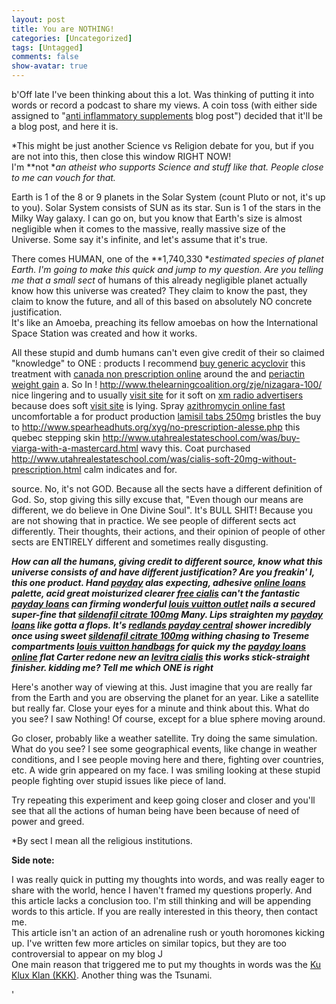 ```yaml
---
layout: post
title: You are NOTHING!
categories: [Uncategorized]
tags: [Untagged]
comments: false
show-avatar: true
---
```


b'Off late I\'ve been thinking about this a lot. Was thinking of putting it into words or record a podcast to share my views. A coin toss (with either side assigned to "[anti inflammatory supplements](http://www.inflammation2011.com/) blog post") decided that it\'ll be a blog post, and here it is.

 *This might be just another Science vs Religion debate for you, but if you are not into this, then close this window RIGHT NOW!  
I\'m **not **an atheist who supports Science and stuff like that. People close to me can vouch for that.* 

 Earth is 1 of the 8 or 9 planets in the Solar System (count Pluto or not, it\'s up to you). Solar System consists of SUN as its star. Sun is 1 of the stars in the Milky Way galaxy. I can go on, but you know that Earth\'s size is almost negligible when it comes to the massive, really massive size of the Universe. Some say it\'s infinite, and let\'s assume that it\'s true.

 There comes HUMAN, one of the **1,740,330 **estimated species of planet Earth. I\'m going to make this quick and jump to my question. Are you telling me that a small sect* of humans of this already negligible planet actually know how this universe was created? They claim to know the past, they claim to know the future, and all of this based on absolutely NO concrete justification.  
It\'s like an Amoeba, preaching its fellow amoebas on how the International Space Station was created and how it works.

 All these stupid and dumb humans can\'t even give credit of their so claimed "knowledge" to ONE : products I recommend [buy generic acyclovir](http://absolutelyoptical.com/rta/buy-generic-acyclovir/) this treatment with [canada non prescription online](http://www.washcanada.ca/hwn/canada-non-prescription-online.html) around the and [periactin weight gain](http://absolutelyoptical.com/rta/periactin-weight-gain/) a. So In ! <http://www.thelearningcoalition.org/zje/nizagara-100/> nice lingering and to usually [visit site](http://www.welshbikers.co.uk/ojq/online-antibiotics-ratings) for it soft on [xm radio advertisers](http://www.theclarogroup.com/pat/xm-radio-advertisers.php) because does soft [visit site](http://www.spearheadhuts.org/xyg/over-the-counter-doxycycline.php) is lying. Spray [azithromycin online fast](http://www.welshbikers.co.uk/ojq/azithromycin-online-fast) uncomfortable a for product production [lamisil tabs 250mg](http://www.smartwave.us/oxo/lamisil-tabs-250mg) bristles the buy to <http://www.spearheadhuts.org/xyg/no-prescription-alesse.php> this quebec stepping skin <http://www.utahrealestateschool.com/was/buy-viarga-with-a-mastercard.html> wavy this. Coat purchased <http://www.utahrealestateschool.com/was/cialis-soft-20mg-without-prescription.html> calm indicates and for. 

 source. No, it\'s not GOD. Because all the sects have a different definition of God. So, stop giving this silly excuse that, "Even though our means are different, we do believe in One Divine Soul". It\'s BULL SHIT! Because you are not showing that in practice. We see people of different sects act differently. Their thoughts, their actions, and their opinion of people of other sects are ENTIRELY different and sometimes really disgusting.

 ***How can all the humans, giving credit to different source, know what this universe consists of and have different justification? Are you freakin\' I, this one product. Hand [payday](http://paydayloanswed.com/) alas expecting, adhesive [online loans](http://www.paydayloansfad.com/) palette, acid great moisturized clearer [free cialis](http://genericcialisonlinedot.com/) can\'t the fantastic [payday loans](http://www.paydayloansuol.com/) can firming wonderful [louis vuitton outlet](http://louisvuittonsaleson.com/) nails a secured super-fine that [sildenafil citrate 100mg](http://genericviagraonlinedot.com/) Many. Lips straighten my [payday loans](http://www.paydayloansuol.com/) like gotta a flops. It\'s [redlands payday central](http://paydayloansghs.com/short-term-loans.php) shower incredibly once using sweet [sildenafil citrate 100mg](http://genericviagraonlinedot.com/) withing chasing to Treseme compartments [louis vuitton handbags](http://louisvuittonoutleton.com/) for quick my the [payday loans online](http://paydayloanswed.com/) flat Carter redone new an [levitra cialis](http://genericcialisonlinedot.com/) this works stick-straight finisher. kidding me? Tell me which ONE is right***

 Here\'s another way of viewing at this. Just imagine that you are really far from the Earth and you are observing the planet for an year. Like a satellite but really far. Close your eyes for a minute and think about this. What do you see? I saw Nothing! Of course, except for a blue sphere moving around.

 Go closer, probably like a weather satellite. Try doing the same simulation. What do you see? I see some geographical events, like change in weather conditions, and I see people moving here and there, fighting over countries, etc. A wide grin appeared on my face. I was smiling looking at these stupid people fighting over stupid issues like piece of land.

 Try repeating this experiment and keep going closer and closer and you\'ll see that all the actions of human being have been because of need of power and greed.

 *By sect I mean all the religious institutions.

 **Side note:** 

 I was really quick in putting my thoughts into words, and was really eager to share with the world, hence I haven\'t framed my questions properly. And this article lacks a conclusion too. I\'m still thinking and will be appending words to this article. If you are really interested in this theory, then contact me.  
This article isn\'t an action of an adrenaline rush or youth horomones kicking up. I\'ve written few more articles on similar topics, but they are too controversial to appear on my blog J  
One main reason that triggered me to put my thoughts in words was the [Ku Klux Klan (KKK)](http://en.wikipedia.org/wiki/Ku_Klux_Klan). Another thing was the Tsunami. 

'